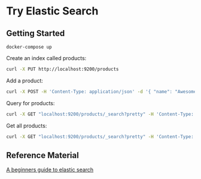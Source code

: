 # Try Elastic Search

## Getting Started

`docker-compose up`

Create an index called products:

```bash
curl -X PUT http://localhost:9200/products
```

Add a product:

```bash
curl -X POST -H 'Content-Type: application/json' -d '{ "name": "Awesome T-Shirt", "description": "This is an awesome t-shirt for casual wear.", "price": 19.99, "category": "Clothing", "brand": "Example Brand" }' http://localhost:9200/products/_doc
```

Query for products:
```bash
curl -X GET "localhost:9200/products/_search?pretty" -H 'Content-Type: application/json' -d' { "query": { "match": { "name": "t-shirt" } } }'
```
Get all products:
```bash
curl -X GET "localhost:9200/products/_search?pretty" -H 'Content-Type: application/json'
```

## Reference Material

[A beginners guide to elastic search](https://geshan.com.np/blog/2023/06/elasticsearch-docker/)